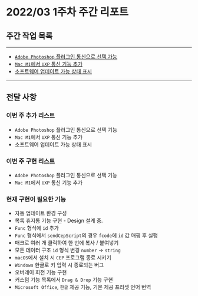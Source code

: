 # 2022/03 1주차 주간 리포트

## 주간 작업 목록

---

- [`Adobe Photoshop` 플러그인 통신으로 선택 가능](#adobe-photoshop-플러그인-통신으로-선택-가능-)
- [`Mac M1`에서 `UXP` 통신 기능 추가](#mac-m1에서-uxp-통신-기능-추가-)
- [소프트웨어 업데이트 가능 상태 표시](#소프트웨어-업데이트-가능-상태-표시-)

---

## 전달 사항

### 이번 주 추가 리스트

- `Adobe Photoshop` 플러그인 통신으로 선택 기능
- `Mac M1`에서 `UXP` 통신 기능 추가
- 소프트웨어 업데이트 가능 상태 표시

### 이번 주 구현 리스트

- `Adobe Photoshop` 플러그인 통신으로 선택 기능
- `Mac M1`에서 `UXP` 통신 기능 추가

### 현재 구현이 필요한 기능

- 자동 업데이트 환경 구성
- 목록 휴지통 기능 구현 - Design 설계 중.
- `Func` 형식에 `id` 추가
- `Func` 형식에서 `sendCepScript`의 경우 `fcode`에 `id` 값 매핑 후 실행
- 매크로 여러 개 클릭하여 한 번에 복사 / 붙여넣기
- 모든 데이터 구조 `id` 형식 변경 `number` -> `string`
- `macOS`에서 설치 시 `CEP` 프로그램 종료 시키기
- `Windows` 한글로 키 입력 시 종료되는 버그
- 오버레이 회전 기능 구현
- 커스텀 기능 목록에서 `Drag & Drop` 기능 구현
- `Microsoft Office`, `한글` 제공 기능, 기본 제공 프리셋 언어 번역
